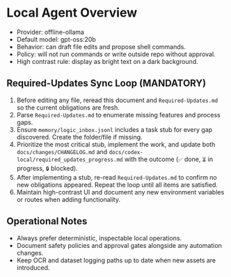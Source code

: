 # Local Agent Overview

- Provider: offline-ollama
- Default model: gpt-oss:20b
- Behavior: can draft file edits and propose shell commands.
- Policy: will not run commands or write outside repo without approval.
- High contrast rule: display as bright text on a dark background.

## Required-Updates Sync Loop (MANDATORY)
1. Before editing any file, reread this document and `Required-Updates.md` so the current obligations are fresh.
2. Parse `Required-Updates.md` to enumerate missing features and process gaps.
3. Ensure `memory/logic_inbox.jsonl` includes a task stub for every gap discovered. Create the folder/file if missing.
4. Prioritize the most critical stub, implement the work, and update both `docs/changes/CHANGELOG.md` and `docs/codex-local/required_updates_progress.md` with the outcome (`✅` done, `⏳` in progress, `🔒` blocked).
5. After implementing a stub, re-read `Required-Updates.md` to confirm no new obligations appeared. Repeat the loop until all items are satisfied.
6. Maintain high-contrast UI and document any new environment variables or routes when adding functionality.

## Operational Notes
- Always prefer deterministic, inspectable local operations.
- Document safety policies and approval gates alongside any automation changes.
- Keep OCR and dataset logging paths up to date when new assets are introduced.
